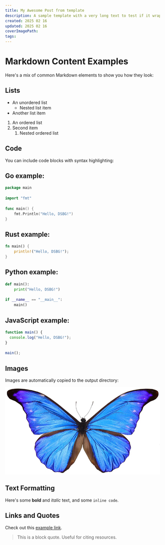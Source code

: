 ```yaml
---
title: My Awesome Post from template
description: A sample template with a very long text to test if it wraps correctly. Lorem ipsum dolor sit amet, consectetur adipiscing elit, sed do eiusmod tempor incididunt ut labore et dolore magna aliqua.
created: 2025 02 16
updated: 2025 02 16
coverImagePath:
tags:
---
```


# Markdown Content Examples

Here's a mix of common Markdown elements to show you how they look:

## Lists

- An unordered list
    - Nested list item
- Another list item

1.  An ordered list
2.  Second item
    1.  Nested ordered list

## Code

You can include code blocks with syntax highlighting:

## Go example:
```go
package main

import "fmt"

func main() {
    fmt.Println("Hello, DSBG!")
}
```

## Rust example:
```rust
fn main() {
    println!("Hello, DSBG!");
}
```

## Python example:
```python
def main():
    print("Hello, DSBG!")

if __name__ == "__main__":
    main()
```

## JavaScript example:
```javascript
function main() {
  console.log("Hello, DSBG!");
}

main();
```

## Images

Images are automatically copied to the output directory:

![A Butterfly](01_butterfly.webp)

## Text Formatting

Here's some **bold** and *italic* text, and some `inline code`.

## Links and Quotes

Check out this [example link](https://example.com).

> This is a block quote. Useful for citing resources.
